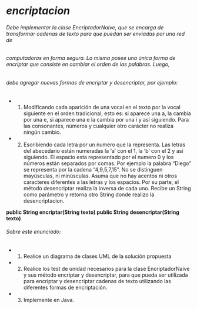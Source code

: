 # *encriptacion*

###### Debe implementar la clase EncriptadorNaive, que se encarga de transformar cadenas de texto para que puedan ser enviadas por una red de
###### computadoras en forma segura. La misma posee una única forma de encriptar que consiste en cambiar el orden de las palabras. Luego,
###### debe agregar nuevas formas de encriptar y desencriptar, por ejemplo:
* 1. Modificando cada aparición de una vocal en el texto por la vocal siguiente en el orden tradicional, esto es: si aparece una a, la
cambia por una e, si aparece una e la cambia por una i y así siguiendo.  Para las consonantes, números y cualquier otro carácter no
realiza ningún cambio.
* 2. Escribiendo cada letra por un numero que la representa. Las letras del abecedario están numeradas la ‘a’ con el 1, la ‘b’ con el 2 y
así siguiendo. El espacio esta representado por el numero 0 y los números están separados por comas. Por ejemplo la palabra
“Diego” se representa por la cadena “4,9,5,7,15”. No se distinguen mayúsculas, ni minúsculas. Asuma que no hay acentos ni otros
caracteres diferentes a las letras y los espacios.
Por su parte, el método desencriptar realiza la inversa de cada uno. Recibe un String como parámetro y retorna otro String donde realizo la
desencriptacion.

**public String encriptar(String texto)
public String desencriptar(String texto)** 


###### Sobre este enunciado:
* 1. Realice un diagrama de clases UML de la solución propuesta
* 2. Realice los test de unidad necesarios para la clase EncriptadorNaive y sus método encriptar y desencriptar, para que pueda ser
utilizada para encriptar y desencriptar cadenas de texto utilizando las diferentes formas de encriptación.
* 3. Implemente en Java.
